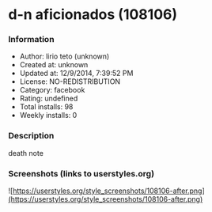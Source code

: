 # d-n aficionados (108106)

### Information
- Author: lirio teto (unknown)
- Created at: unknown
- Updated at: 12/9/2014, 7:39:52 PM
- License: NO-REDISTRIBUTION
- Category: facebook
- Rating: undefined
- Total installs: 98
- Weekly installs: 0


### Description
death note


### Screenshots (links to userstyles.org)
![https://userstyles.org/style_screenshots/108106-after.png](https://userstyles.org/style_screenshots/108106-after.png)


